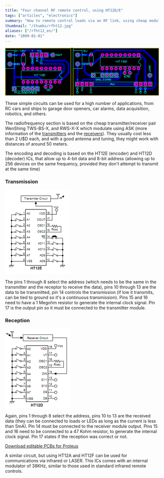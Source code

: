 ```yaml
---
title: "Four channel RF remote control, using HT12D/E"
tags: ["articles", "electronics"]
summary: "How to remote control loads via an RF link, using cheap modules and ICs."
thumbnail: "/thumbs/rfht12.jpg"
aliases: ["/rfht12_en/"]
date: "2009-01-01"
---
```


![Transmitter and receiver, RF, 4 channels](/images/controlrf_lyt.png)

These simple circuits can be used for a high number of applications, from RC cars and ships to garage door openers, car alarms, data acquisition, robotics, and others.

The radiofrequency section is based on the cheap transmitter/receiver pair WenShing TWS-BS-X, and RWS-X-X which modulate using ASK (more information of the [transmitters](https://www.wenshing.com.tw/?action=en&style=list&classid=158) and the [receivers](https://www.wenshing.com.tw/?action=en&style=list&classid=157)). They usually cost less than 2 U$D each, and with a good antenna and tuning, they might work with distances of around 50 meters.

The encoding and decoding is based on the HT12E (encoder) and HT12D (decoder) ICs, that allow up to 4-bit data and 8-bit address (allowing up to 256 devices on the same frequency, provided they don't attempt to transmit at the same time)

### Transmission
![HT12E diagram RF](/images/ht12e.png)

The pins 1 through 8 select the address (which needs to be the same in the transmitter and the receptor to receive the data), pins 10 through 13 are the data to be transmitted, pin 14 controls the transmission (if low it transmits, can be tied to ground so it's a continuous transmission). Pins 15 and 16 need to have a 1 Megohm resistor to generate the internal clock signal. Pin 17 is the output pin so it must be connected to the transmitter module.

### Reception
![HT12D diagram RF](/images/ht12d.png)

Again, pins 1 through 8 select the address, pins 10 to 13 are the received data (they can be connected to loads or LEDs as long as the current is less than 5mA). Pin 14 must be connected to the receiver module output. Pins 15 and 16 need to be connected to a 47 Kohm resistor, to generate the internal clock signal. Pin 17 states if the reception was correct or not.

[Download editable PCBs for Proteus](/downloads/controlrf.zip)

A similar circuit, but using HT12A and HT12F can be used for communications via infrared or LASER. This ICs comes with an internal modulator of 38KHz, similar to those used in standard infrared remote controls.
